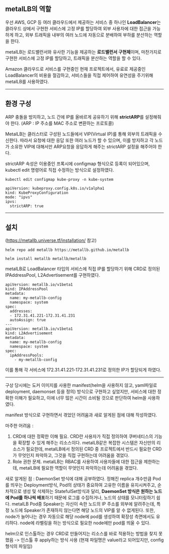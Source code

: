 
## metalLB의 역할

우선 AWS, GCP 등 여러 클라우드에서 제공하는 서비스 중 하나인 **LoadBalancer**는 클라우드 상에서 구현한 서비스에 고정 IP를 할당하여 외부 사용자에 대한 접근을 가능하게 하고, 외부 트래픽을 내부의 여러 노드에 자동으로 분배하여 부하를 분산하는 역할을 한다.

metalLB는 로드밸런서와 유사한 기능을 제공하는 **로드밸런서 구현체**이며, 마찬가지로 구현한 서비스에 고정 IP를 할당하고, 트래픽을 분산하는 역할을 할 수 있다.

Amazon 클라우드로 서비스를 구현중인 현재 프로젝트에서, 유료로 제공중인 LoadBalancer의 비용을 절감하고, 서비스들을 직접 제어하여 유연성을 주기위해 metalLB를 사용하였다.

---
## 환경 구성

ARP 충돌을 방지하고, 노드 간에 IP를 올바르게 공유하기 위해 **strictARP**를 설정해줘야 한다.
(ARP : IP 주소를 MAC 주소로 변환하는 프로토콜)

MetalLB는 클러스터로 구성된 노드들에서 VIP(Virtual IP)를 통해 외부의 트래픽을 수신한다.
따라서 요청에 대한 응답 또한 여러 노드가 할 수 있으며, 이를 방지하고 각 노드가 소유한 VIP에 대해서만 ARP요청을 응답하게 해주는 strictARP 설정을 해주어야 한다.

strictARP 속성은 이용중인 프록시에 configmap 형식으로 등록이 되어있으며,  kubectl edit 명령어로 직접 수정하는 방식으로 설정하였다.

```
kubectl edit configmap kube-proxy -n kube-system
```
```
apiVersion: kubeproxy.config.k8s.io/v1alpha1
kind: KubeProxyConfiguration
mode: "ipvs"
ipvs:
  strictARP: true
```
---

## 설치
(https://metallb.universe.tf/installation/ 참고)

```
helm repo add metallb https://metallb.github.io/metallb

helm install metallb metallb/metallb
```

metalLB로 LoadBalancer 타입의 서비스에 직접 IP를 할당하기 위해 CRD로 정의된 IPAddressPool, L2Advertisement를 구현하였다.
```
apiVersion: metallb.io/v1beta1
kind: IPAddressPool
metadata:
  name: my-metallb-config
  namespace: system
spec:
  addresses:
  - 172.31.41.221-172.31.41.231
  autoAssign: true
---
apiVersion: metallb.io/v1beta1
kind: L2Advertisement
metadata:
  name: my-metallb-config
  namespace: system
spec:
  ipAddressPools:
    - my-metallb-config

```
이를 통해 각 서비스에 172.31.41.221-172.31.41.231로 정의한 IP가 할당되게 하였다.

---

구상 당시에는 도커 이미지를 사용한 manifest(helm을 사용하지 않고, yaml파일로 deployment, daemonset 등을 정의) 방식으로 구현하고 싶었지만, 서비스에 대한 정확한 이해가 필요하고, 이에 너무 많은 시간이 소비될 것으로 판단하여 helm을 사용하였다. 

manifest 방식으로 구현하면서 겪었던 어려움과 새로 알게된 점에 대해 작성하였다.

마주한 어려움 :
1. CRD에 대한 정확한 이해 필요.
    CRD란 사용자가 직접 정의하여 쿠버네티스의 기능을 확장할 수 있게 해주는 리소스이다.
    metalLB같은 복잡한 시스템은 자신만의 리소스가 필요한데, metalLB에서 정의된 CRD 중 프로젝트에서 반드시 필요한 CRD가 무엇인지 파악하고, 그것을 직접 구현하는데 어려움을 겪었다.
2. Role 권한 문제.
    metalLB는 RBAC를 사용하여 사용자들에 대한 접근을 제한하는데, metalLB에 필요한 역할이 무엇인지 파악하는데 어려움을 겪었다.

새로 알게된 점 :
DaemonSet 방식에 대해 공부하였다.
정해진 replica 개수만큼 Pod를 띄우는 Deployment방식, Pod의 상태가 중요하여 고유한 이름을 유지시켜주고, 순차적으로 생성 및 삭제하는 StatefulSet방식과 달리, **DaemonSet 방식은 원하는 노드에 Pod를 하나씩 배포**하기 때문에 로그를 수집하거나, 노드의 상태를 모니터링하기 쉽다.
metalLB Pod중 Speaker는 자신이 속한 노드의 IP 주소를 외부에 알려주는데, 특정 노드에 Speaker가 존재하지 않는다면 해당 노드의 VIP를 알 수 없게된다. 또한, node가 늘어나는 경우 자동으로 해당 node에 pod를 생성하여 확장성 측면에서도 유리하다.
node에 라벨링을 하는 방식으로 필요한 node에만 pod를 띄울 수 있다.


helm으로 인스톨하는 경우 CRD로 만들어지는 리소스를 바로 적용하는 방법을 찾지 못했음 ->  인스톨 후 apply하는 방식 사용 (현재 파일명은 value라고 되어있지만, config형식의 파일임)
